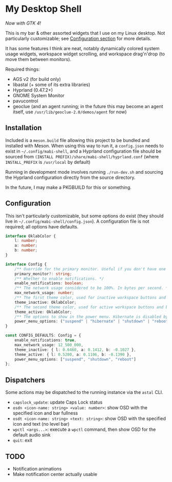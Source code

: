 # My Desktop Shell
*Now with GTK 4!*

This is my bar & other assorted widgets that I use on my Linux desktop.
Not particularly customizable; see [Configuration section](#configuration) for more details.

It has some features I think are neat, notably dynamically colored system usage widgets,
workspace widget scrolling, and workspace drag'n'drop (to move them between monitors).

Required things:
- AGS v2 (for build only)
- libastal (+ some of its extra libraries)
- Hyprland (0.47.2+)
- GNOME System Monitor
- pavucontrol
- geoclue (and an agent running; in the future this may become an agent itself, use `/usr/lib/geoclue-2.0/demos/agent` for now)

## Installation
Included is a `meson.build` file allowing this project to be bundled and installed with Meson.
When using this way to run it, a `config.json` needs to exist in `~/.config/mabi-shell`,
and a Hyprland configuration file should be sourced from `(INSTALL PREFIX)/share/mabi-shell/hyprland.conf`
(where `INSTALL_PREFIX` is `/usr/local` by default)

Running in development mode involves running `./run-dev.sh`
and sourcing the Hyprland configuration directly from the source directory.

In the future, I may make a PKGBUILD for this or something.

## Configuration
This isn't particularly customizable, but some options do exist (they should live in `~/.config/mabi-shell/config.json`).
A configuration file is not required; all options have defaults.
```ts
interface OklabColor {
    l: number;
    a: number;
    b: number;
}

interface Config {
    /** Override for the primary monitor. Useful if you don't have one set as primary. */
    primary_monitor?: string;
    /** Whether to enable notifications. */
    enable_notifications: boolean;
    /** The network usage considered to be 100%. In bytes per second. */
    max_network_usage: number;
    /** The first theme color, used for inactive workspace buttons and badges with 0 usage. */
    theme_inactive: OklabColor;
    /** The second theme color, used for active workspace buttons and badges with maximum usage. */
    theme_active: OklabColor;
    /** The options to show in the power menu. Hibernate is disabled by default. */
    power_menu_options: ("suspend" | "hibernate" | "shutdown" | "reboot")[]
}

const CONFIG_DEFAULTS: Config = {
    enable_notifications: true,
    max_network_usage: 12_500_000,
    theme_inactive: { l: 0.6460, a: 0.1412, b: -0.1027 },
    theme_active: { l: 0.5200, a: 0.1106, b: -0.1390 },
    power_menu_options: ["suspend", "shutdown", "reboot"]
};
```

## Dispatchers
Some actions may be dispatched to the running instance via the `astal` CLI.
- `capslock_update`: update Caps Lock status
- `osdn <icon-name: string> <value: number>`: show OSD with the specified icon and bar fullness
- `osdt <icon-name: string> <text: string>`: show OSD with the specified icon and text (no level bar)
- `wpctl <args...>`: execute a `wpctl` command, then show OSD for the default audio sink
- `quit`: exit

## TODO
- Notification animations
- Make notification center actually usable
